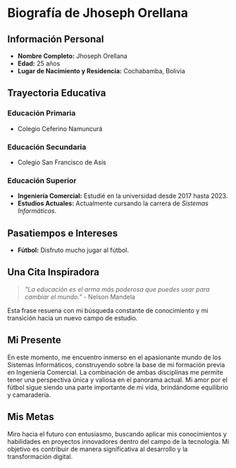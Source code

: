 # Biografía de Jhoseph Orellana

## Información Personal

* **Nombre Completo:** Jhoseph Orellana
* **Edad:** 25 años
* **Lugar de Nacimiento y Residencia:** Cochabamba, Bolivia

## Trayectoria Educativa

### Educación Primaria

* Colegio Ceferino Namuncurá

### Educación Secundaria

* Colegio San Francisco de Asís

### Educación Superior

* **Ingeniería Comercial:** Estudié en la universidad desde 2017 hasta 2023.
* **Estudios Actuales:** Actualmente cursando la carrera de *Sistemas Informáticos*.

## Pasatiempos e Intereses

* **Fútbol:** Disfruto mucho jugar al fútbol.

## Una Cita Inspiradora

> *"La educación es el arma más poderosa que puedes usar para cambiar el mundo."* - Nelson Mandela

Esta frase resuena con mi búsqueda constante de conocimiento y mi transición hacia un nuevo campo de estudio.

## Mi Presente

En este momento, me encuentro inmerso en el apasionante mundo de los Sistemas Informáticos, construyendo sobre la base de mi formación previa en Ingeniería Comercial. La combinación de ambas disciplinas me permite tener una perspectiva única y valiosa en el panorama actual. Mi amor por el fútbol sigue siendo una parte importante de mi vida, brindándome equilibrio y camaradería.

## Mis Metas

Miro hacia el futuro con entusiasmo, buscando aplicar mis conocimientos y habilidades en proyectos innovadores dentro del campo de la tecnología. Mi objetivo es contribuir de manera significativa al desarrollo y la transformación digital.
